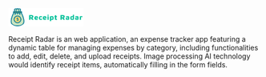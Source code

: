 <img src="./public/image/Logo.png" alt="logo" width="150" />

Receipt Radar is an web application, an expense tracker app featuring a dynamic table for managing expenses by category, including functionalities to add, edit, delete, and upload receipts. Image processing AI technology would identify receipt items, automatically filling in the form fields.
